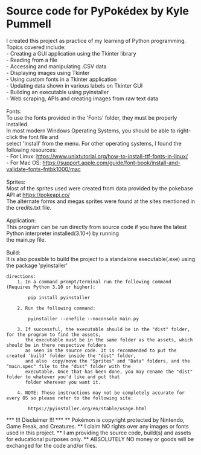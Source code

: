 # Source code for PyPokédex by Kyle Pummell

I created this project as practice of my learning of Python programming.<br>
    Topics covered include:<br>
        - Creating a GUI application using the Tkinter library<br>
        - Reading from a file<br>
        - Accessing and manipulating .CSV data<br>
        - Displaying images using Tkinter<br>
        - Using custom fonts in a Tkinter application<br>
        - Updating data shown in various labels on Tkinter GUI<br>
        - Building an executable using pyinstaller<br>
        - Web scraping, APIs and creating images from raw text data<br>
<br>
Fonts:<br>
To use the fonts provided in the 'Fonts' folder, they must be properly installed.<br>
In most modern Windows Operating Systems, you should be able to right-click the font file and<br>
    select 'Install' from the menu. For other operating systems, I found the following resources:<br>
    - For Linux: https://www.unixtutorial.org/how-to-install-ttf-fonts-in-linux/<br>
    - For Mac OS: https://support.apple.com/guide/font-book/install-and-validate-fonts-fntbk1000/mac<br>
<br>
Sprites:<br>
    Most of the sprites used were created from data provided by the pokebase API at https://pokeapi.co/<br>
    The alternate forms and megas sprites were found at the sites mentioned in the credits.txt file.<br>
<br>
Application:<br>
This program can be run directly from source code if you have the latest Python interpreter installed(3.10+) by running<br>
the main.py file.<br>
<br>
Build:<br>
It is also possible to build the project to a standalone executable(.exe) using the package 'pyinstaller'<br>

    directions:
        1. In a command prompt/terminal run the following command (Requires Python 3.10 or higher):
        
            pip install pyinstaller
        
        2. Run the following command:
        
            pyinstaller --onefile --noconsole main.py
        
        3. If successful, the executable should be in the "dist" folder, for the program to find the assets, 
           the executable must be in the same folder as the assets, which should be in there respective folders 
           as seen in the source code. It is recommended to put the created 'build' folder inside the "dist" folder,
           and also  copy/move the "Sprites" and "Data" folders, and the "main.spec" file to the "dist" folder with the 
           executable. Once that has been done, you may rename the "dist" folder to whatever you'd like and put that 
           folder wherever you want it.
        
        4. NOTE: These instructions may not be completely accurate for every OS so please refer to the following site:
        
            https://pyinstaller.org/en/stable/usage.html


*** !!! Disclaimer !!! ***
** Pokémon is copyright protected by Nintendo, Game Freak, and Creatures.
** I claim NO rights over any images or fonts used in this project.
** I am providing the source code, build(s) and assets for educational purposes only.
** ABSOLUTELY NO money or goods will be exchanged for the code and/or files.
